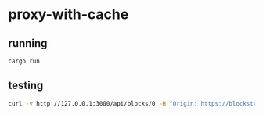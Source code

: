 # proxy-with-cache

## running

```bash
cargo run
```

## testing

```bash
curl -v http://127.0.0.1:3000/api/blocks/0 -H "Origin: https://blockstream.info"
```
